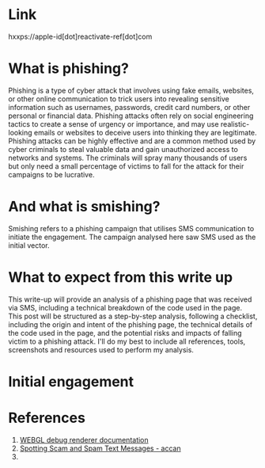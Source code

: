 # Link
hxxps://apple-id[dot]reactivate-ref[dot]com

# What is phishing?
Phishing is a type of cyber attack that involves using fake emails, websites, or other online communication to trick users into revealing sensitive information such as usernames, passwords, credit card numbers, or other personal or financial data. Phishing attacks often rely on social engineering tactics to create a sense of urgency or importance, and may use realistic-looking emails or websites to deceive users into thinking they are legitimate. Phishing attacks can be highly effective and are a common method used by cyber criminals to steal valuable data and gain unauthorized access to networks and systems. The criminals will spray many thousands of users but only need a small percentage of victims to fall for the attack for their campaigns to be lucrative.

# And what is smishing?
Smishing refers to a phishing campaign that utilises SMS communication to initiate the engagement. The campaign analysed here saw SMS used as the initial vector.

# What to expect from this write up
This write-up will provide an analysis of a phishing page that was received via SMS, including a technical breakdown of the code used in the page. This post will be structured as a step-by-step analysis, following a checklist, including the origin and intent of the phishing page, the technical details of the code used in the page, and the potential risks and impacts of falling victim to a phishing attack. I'll do my best to include all references, tools, screenshots and resources used to perform my analysis.

# Initial engagement




# References
1. [WEBGL debug renderer documentation](https://developer.mozilla.org/en-US/docs/Web/API/WEBGL_debug_renderer_info)
2. [Spotting Scam and Spam Text Messages - accan](https://accan.org.au/media-centre/hot-issues-blog/1935-stopping-spam-text-messages)
3. []()